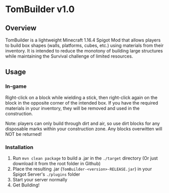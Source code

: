 # TomBuilder v1.0

## Overview
TomBuilder is a lightweight Minecraft 1.16.4 Spigot Mod that allows players to build box shapes (walls, platforms, cubes, etc.) using materials from their inventory.
It is intended to reduce the monotony of building large structures while maintaining the Survival challenge of limited resources.

## Usage
### In-game
Right-click on a block while wielding a stick, then right-click again on the block in the opposite corner of the intended box.
If you have the required materials in your inventory, they will be removed and used in the construction.  

Note: players can only build through dirt and air, so use dirt blocks for any disposable marks within your construction zone.  Any blocks overwitten will NOT be returned!

### Installation
1. Run `mvn clean package` to build a .jar in the `./target` directory (Or just download it from the root folder in Github)
2. Place the resulting .jar (`TomBuilder-<version>-RELEASE.jar`) in your Spigot Server's `./plugins` folder
3. Start your server normally
4. Get Building!
